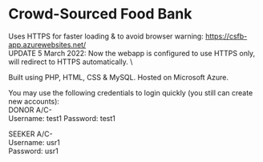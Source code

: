 # Crowd-Sourced Food Bank

Uses HTTPS for faster loading & to avoid browser warning: https://csfb-app.azurewebsites.net/  \
UPDATE 5 March 2022: Now the webapp is configured to use HTTPS only, will redirect to HTTPS automatically. \\

Built using PHP, HTML, CSS & MySQL.
Hosted on Microsoft Azure.

You may use the following credentials to login quickly (you still can create new accounts):\
DONOR A/C-\
Username: test1
Password: test1

SEEKER A/C-\
Username: usr1\
Password: usr1
